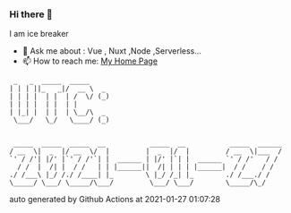 ### Hi there 👋

I am ice breaker

- 💬 Ask me about : Vue , Nuxt ,Node ,Serverless...
- 📫 How to reach me: [My Home Page](https://icebreaker.top/)

```
 _   _  _____  _____     
| | | ||_   _|/  __ \  _ 
| | | |  | |  | /  \/ (_)
| | | |  | |  | |        
| |_| |  | |  | \__/\  _ 
 \___/   \_/   \____/ (_)
                         
                         
 _____  _____  _____  __           _____  __           _____  ______
/ __  \|  _  |/ __  \/  |         |  _  |/  |         / __  \|___  /
`' / /'| |/' |`' / /'`| |  ______ | |/' |`| |  ______ `' / /'   / / 
  / /  |  /| |  / /   | | |______||  /| | | | |______|  / /    / /  
./ /___\ |_/ /./ /____| |_        \ |_/ /_| |_        ./ /___./ /   
\_____/ \___/ \_____/\___/         \___/ \___/        \_____/\_/
```

auto generated by Github Actions at 2021-01-27 01:07:28
